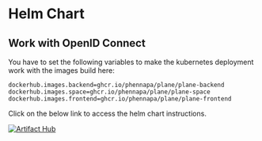 # Helm Chart

## Work with OpenID Connect

You have to set the following variables to make the kubernetes deployment work with the images build here:

```
dockerhub.images.backend=ghcr.io/phennapa/plane/plane-backend
dockerhub.images.space=ghcr.io/phennapa/plane/plane-space
dockerhub.images.frontend=ghcr.io/phennapa/plane/plane-frontend

```

Click on the below link to access the helm chart instructions.

[![Artifact Hub](https://img.shields.io/endpoint?url=https://artifacthub.io/badge/repository/makeplane)](https://artifacthub.io/packages/search?repo=makeplane)
